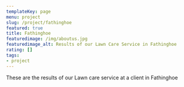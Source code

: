 ```yaml
---
templateKey: page
menu: project
slug: /project/fathinghoe
featured: true
title: Fathinghoe
featuredimage: /img/aboutus.jpg
featuredimage_alt: Results of our Lawn Care Service in Fathinghoe
rating: []
tags:
- project
---
```

These are the results of our Lawn care service at a client in Fathinghoe



